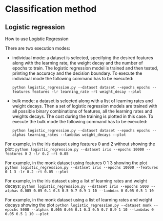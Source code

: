 # Classification method
## Logistic regression
How to use Logistic Regression

There are two execution modes:

- individual mode: a dataset is selected, specifying the desired features along with
  the learning rate, the weight decay and the number of epochs to train. The logistic regression
  model is trained and then tested, printing the accuracy and the decision boundary.
  To execute the individual mode the following command has to be executed:

  `python logistic_regression.py --dataset dataset --epochs epochs --features features -lr learning_rate -rt weight_decay --plot`

- bulk mode: a dataset is selected along with a list of learning rates and weight decays. Then
  a set of logistic regression models are trained with all possible binary combinations of features,
  all the learning rates and weights decays. The cost during the training is plotted in this case.
  To execute the bulk mode the following command has to be executed:

  `python logistic_regression.py --dataset dataset --epochs epochs --alphas learning_rates --lambdas weight_decays --plot`


For example, in the iris dataset using features 0 and 2 without showing the plot:
`python logistic_regression.py --dataset iris --epochs 10000 --features 0 2 -lr 0.2 -rt 0.05`

For example, in the monk dataset using features 0 1 3 showing the plot
`python logistic_regression.py --dataset iris --epochs 10000 --features 0 1 3 -lr 0.2 -rt 0.05 --plot`

For example, in the iris dataset using a list of learning rates and weight decays:
`python logistic_regression.py --dataset iris --epochs 5000 --alphas 0.005 0.05 0.1 0.3 0.5 0.7 0.9 1 10 --lambdas 0 0.05 0.5 1 10`

For example, in the monk dataset using a list of learning rates and weight decays showing the plot
`python logistic_regression.py --dataset monk --epochs 5000 --alphas 0.005 0.05 0.1 0.3 0.5 0.7 0.9 1 10 --lambdas 0 0.05 0.5 1 10 --plot`